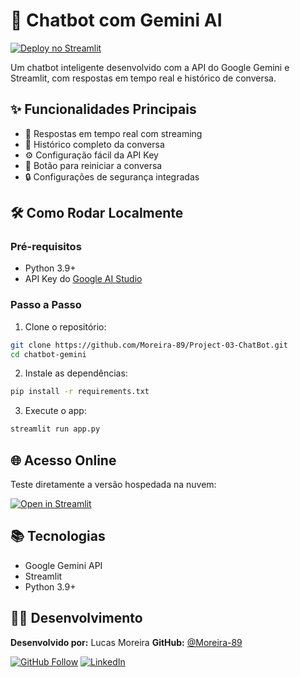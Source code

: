 # 🤖 Chatbot com Gemini AI

[![Deploy no Streamlit](https://static.streamlit.io/badges/streamlit_badge_black_white.svg)](https://project-03-chatbot-v1.streamlit.app/)

Um chatbot inteligente desenvolvido com a API do Google Gemini e Streamlit, com respostas em tempo real e histórico de conversa.

## ✨ Funcionalidades Principais

- 🚀 Respostas em tempo real com streaming
- 📝 Histórico completo da conversa
- ⚙️ Configuração fácil da API Key
- 🔄 Botão para reiniciar a conversa
- 🔒 Configurações de segurança integradas

## 🛠️ Como Rodar Localmente

### Pré-requisitos
- Python 3.9+
- API Key do [Google AI Studio](https://aistudio.google.com/)

### Passo a Passo

1. Clone o repositório:
```bash
git clone https://github.com/Moreira-89/Project-03-ChatBot.git
cd chatbot-gemini
```

2. Instale as dependências:
```bash
pip install -r requirements.txt
```

3. Execute o app:
```bash
streamlit run app.py
```

## 🌐 Acesso Online

Teste diretamente a versão hospedada na nuvem:

[![Open in Streamlit](https://static.streamlit.io/badges/streamlit_badge_black_white.svg)](https://project-03-chatbot-v1.streamlit.app/)

## 📚 Tecnologias

- Google Gemini API
- Streamlit
- Python 3.9+

## 👨‍💻 Desenvolvimento

**Desenvolvido por:** Lucas Moreira 
**GitHub:** [@Moreira-89](https://github.com/Moreira-89)  

[![GitHub Follow](https://img.shields.io/github/followers/seu-usuario?style=social)](https://github.com/Moreira-89) 
[![LinkedIn](https://img.shields.io/badge/LinkedIn-0077B5?style=flat&logo=linkedin)](https://www.linkedin.com/in/seu-perfil)